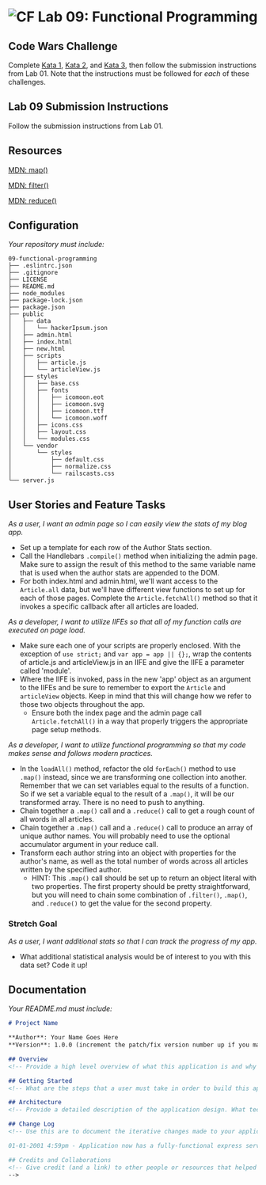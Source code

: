 ![CF](https://camo.githubusercontent.com/70edab54bba80edb7493cad3135e9606781cbb6b/687474703a2f2f692e696d6775722e636f6d2f377635415363382e706e67) Lab 09: Functional Programming
===
## Code Wars Challenge

Complete [Kata 1](https://www.codewars.com/kata/use-map-to-double-the-values-in-an-array), [Kata 2](https://www.codewars.com/kata/list-filtering/train/javascript), and [Kata 3](https://www.codewars.com/kata/calculate-average), then follow the submission instructions from Lab 01. Note that the instructions must be followed for *each* of these challenges.

## Lab 09 Submission Instructions
Follow the submission instructions from Lab 01.

## Resources  

[MDN: map()](https://developer.mozilla.org/en-US/docs/Web/JavaScript/Reference/Global_Objects/Array/map)

[MDN: filter()](https://developer.mozilla.org/en-US/docs/Web/JavaScript/Reference/Global_Objects/Array/filter)

[MDN: reduce()](https://developer.mozilla.org/en-US/docs/Web/JavaScript/Reference/Global_Objects/Array/Reduce)

## Configuration
_Your repository must include:_

```
09-functional-programming
├── .eslintrc.json
├── .gitignore
├── LICENSE
├── README.md
├── node_modules
├── package-lock.json
├── package.json
├── public
│   ├── data
│   │   └── hackerIpsum.json
│   ├── admin.html
│   ├── index.html
│   ├── new.html
│   ├── scripts
│   │   ├── article.js
│   │   └── articleView.js
│   ├── styles
│   │   ├── base.css
│   │   ├── fonts
│   │   │   ├── icomoon.eot
│   │   │   ├── icomoon.svg
│   │   │   ├── icomoon.ttf
│   │   │   └── icomoon.woff
│   │   ├── icons.css
│   │   ├── layout.css
│   │   └── modules.css
│   └── vendor
│       └── styles
│           ├── default.css
│           ├── normalize.css
│           └── railscasts.css
└── server.js
```

## User Stories and Feature Tasks

*As a user, I want an admin page so I can easily view the stats of my blog app.*

- Set up a template for each row of the Author Stats section.
- Call the Handlebars `.compile()` method when initializing the admin page. Make sure to assign the result of this method to the same variable name that is used when the author stats are appended to the DOM.
- For both index.html and admin.html, we'll want access to the `Article.all` data, but we'll have different view functions to set up for each of those pages. Complete the `Article.fetchAll()` method so that it invokes a specific callback after all articles are loaded.  

*As a developer, I want to utilize IIFEs so that all of my function calls are executed on page load.*

- Make sure each one of your scripts are properly enclosed. With the exception of `use strict;` and `var app = app || {};`, wrap the contents of article.js and articleView.js in an IIFE and give the IIFE a parameter called 'module'.
- Where the IIFE is invoked, pass in the new 'app' object as an argument to the IIFEs and be sure to remember to export the `Article` and `articleView` objects. Keep in mind that this will change how we refer to those two objects throughout the app.
  - Ensure both the index page and the admin page call `Article.fetchAll()` in a way that properly triggers the appropriate page setup methods.

*As a developer, I want to utilize functional programming so that my code makes sense and follows modern practices.*

- In the `loadAll()` method, refactor the old `forEach()` method to use `.map()` instead, since we are transforming one collection into another. Remember that we can set variables equal to the results of a function. So if we set a variable equal to the result of a `.map()`, it will be our transformed array. There is no need to push to anything.
- Chain together a `.map()` call and a `.reduce()` call to get a rough count of all words in all articles.
- Chain together a `.map()` call and a `.reduce()` call to produce an array of unique author names. You will probably need to use the optional accumulator argument in your reduce call.
- Transform each author string into an object with properties for the author's name, as well as the total number of words across all articles written by the specified author.
  - HINT: This `.map()` call should be set up to return an object literal with two properties. The first property should be pretty straightforward, but you will need to chain some combination of `.filter()`, `.map()`, and `.reduce()` to get the value for the second property.

### Stretch Goal

*As a user, I want additional stats so that I can track the progress of my app.*

- What additional statistical analysis would be of interest to you with this data set? Code it up!

## Documentation
_Your README.md must include:_

```md
# Project Name

**Author**: Your Name Goes Here
**Version**: 1.0.0 (increment the patch/fix version number up if you make more commits past your first submission)

## Overview
<!-- Provide a high level overview of what this application is and why you are building it, beyond the fact that it's an assignment for a Code Fellows 301 class. (i.e. What's your problem domain?) -->

## Getting Started
<!-- What are the steps that a user must take in order to build this app on their own machine and get it running? -->

## Architecture
<!-- Provide a detailed description of the application design. What technologies (languages, libraries, etc) you're using, and any other relevant design information. -->

## Change Log
<!-- Use this are to document the iterative changes made to your application as each feature is successfully implemented. Use time stamps. Here's an examples:

01-01-2001 4:59pm - Application now has a fully-functional express server, with GET and POST routes for the book resource.

## Credits and Collaborations
<!-- Give credit (and a link) to other people or resources that helped you build this application. -->
-->
```
